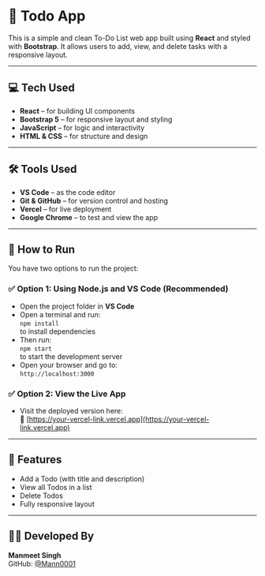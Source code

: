 # 📝 Todo App

This is a simple and clean To-Do List web app built using **React** and styled with **Bootstrap**. It allows users to add, view, and delete tasks with a responsive layout.

---

## 💻 Tech Used

- **React** – for building UI components  
- **Bootstrap 5** – for responsive layout and styling  
- **JavaScript** – for logic and interactivity  
- **HTML & CSS** – for structure and design  

---

## 🛠 Tools Used

- **VS Code** – as the code editor  
- **Git & GitHub** – for version control and hosting  
- **Vercel** – for live deployment  
- **Google Chrome** – to test and view the app  

---

## 🚀 How to Run

You have two options to run the project:

### ✅ Option 1: Using Node.js and VS Code (Recommended)

- Open the project folder in **VS Code**
- Open a terminal and run:  
  `npm install`  
  to install dependencies
- Then run:  
  `npm start`  
  to start the development server
- Open your browser and go to:  
  `http://localhost:3000`

### ✅ Option 2: View the Live App

- Visit the deployed version here:  
  🔗 [https://your-vercel-link.vercel.app](https://your-vercel-link.vercel.app)

---

## 📌 Features

- Add a Todo (with title and description)  
- View all Todos in a list  
- Delete Todos  
- Fully responsive layout  

---

## 👨‍💻 Developed By

**Manmeet Singh**  
GitHub: [@Mann0001](https://github.com/Mann0001)
